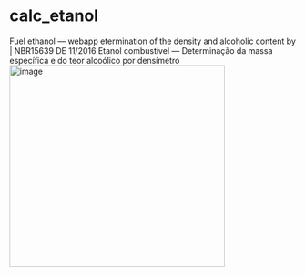 # calc_etanol
Fuel ethanol — webapp etermination of the density and alcoholic content by | NBR15639 DE 11/2016 Etanol combustível — Determinação da massa específica e do teor alcoólico por densímetro
<img width="378" height="354" alt="image" src="https://github.com/user-attachments/assets/8d9b0c63-b00e-471c-bd82-161ee3048d43" />
